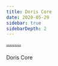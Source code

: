 ```yaml
---
title: Doris Core
date: 2020-05-29
sidebar: true
sidebarDepth: 2
---
```


<badge text="Doris Core"/>
<badge text="Doris Core" type="error"/>
<badge text="Doris Core" type="warning"/>

:zzz::zzz::zzz:

Doris Core